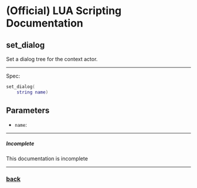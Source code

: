 
# (Official) LUA Scripting Documentation

## set_dialog

Set a dialog tree for the context actor.

___

Spec:

```lua
set_dialog(
	string name)
```

## Parameters

- `name`: 

___

##### Incomplete

This documentation is incomplete

___

### [back](../other)
